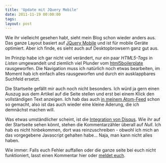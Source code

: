 ```yaml
---
title: 'Update mit JQuery Mobile'
date: 2011-11-19 00:00:00 
tags: 
layout: post
---
```

Wie ihr vielleicht gesehen habt, sieht mein Blog schon wieder anders aus. Das ganze Layout basiert auf [JQuery Mobile][0] und ist für mobile Geräte optimiert. Aber ich finde, es sieht auch auf Desktopbrowsern ganz gut aus.

Im Prinzip habe ich gar nicht viel verändert, nur ein paar *HTML5-Tags* in *Listen* umgewandelt und ziemlich viel Plunder vom [html5boilerplate][1] rausgeworfen. Die Navigation muss ich natürlich noch etwas bearbeiten, im Moment hab ich einfach alles rausgeworfen und durch ein ausklappbares Suchfeld ersetzt.

Die Startseite gefällt mir auch noch nicht besonders. Ich würd ja gern einen Auszug aus dem Artikel auf die Seite stellen und erst bei einem Klick den vollständigen Text anzeigen. Ich hab das auch [in meinem Atom-Feed][2] schon so gemacht, also ist das auch wieder eine kleine Äderung, die ich demnächst machen will.

Was etwas umständlicher scheint, ist die [Integration von Disqus][3]. Wie ihr auf der Startseite sehen könnt, stehen die Kommentarzähler überall auf *Null*. Ich hab es nicht hinbekommen, dort was reinzuschreiben - obwohl ich mich an das vorgegebene Javascript gehalten habe... Naja, man kann nicht alles haben.

Wie immer: Falls euch Fehler auffallen oder die ganze seite bei euch nicht funktioniert, lasst einen Kommentar hier oder [meldet euch][4].

[0]: http://jquerymobile.com/
[1]: http://html5boilerplate.com/
[2]: /feed
[3]: http://docs.disqus.com/developers/universal/#comment-count
[4]: /contact
